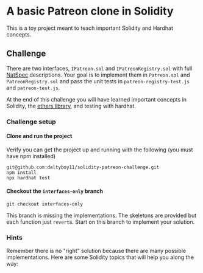 # A basic Patreon clone in Solidity

This is a toy project meant to teach important Solidity and Hardhat concepts.

## Challenge
There are two interfaces, `IPatreon.sol` and `IPatreonRegistry.sol` with full [NatSpec](https://docs.soliditylang.org/en/v0.8.13/natspec-format.html) descriptions. Your goal is to implement them in `Patreon.sol` and `PatreonRegistry.sol` and pass the unit tests in `patreon-registry-test.js` and `patreon-test.js`.

At the end of this challenge you will have learned important concepts in Solidity, the [ethers library](https://docs.ethers.io/v5/), and testing with hardhat.

### Challenge setup
#### **Clone and run the project**
Verify you can get the project up and running with the following (you must have npm installed)
```
git@github.com:daltyboy11/solidity-patreon-challenge.git
npm install
npx hardhat test
```
#### **Checkout the `interfaces-only` branch**
```
git checkout interfaces-only
```
This branch is missing the implementations. The skeletons are provided but each function just `revert`s. Start on this branch to implement your solution.

### Hints
Remember there is no "right" solution because there are many possible implementations. Here are some Solidity topics that will help you along the way: